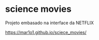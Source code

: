 # science movies
 Projeto embasado na interface da NETFLIX

https://mar1o1.github.io/sciece_movies/
